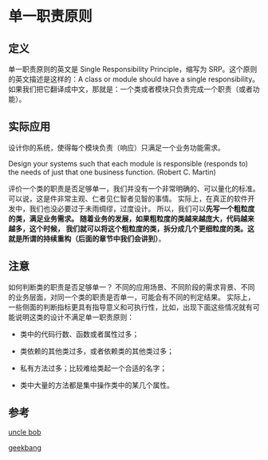 
# 单一职责原则

## 定义

单一职责原则的英文是 Single Responsibility Principle，缩写为 SRP。这个原则的英文描述是这样的：A class or 
module should have a single responsibility。如果我们把它翻译成中文，那就是：一个类或者模块只负责完成一个职责（或者功能）。

## 实际应用

设计你的系统，使得每个模块负责（响应）只满足一个业务功能需求。

Design your systems such that each module is responsible (responds to) the needs of just that one business function. (Robert C. Martin)

评价一个类的职责是否足够单一，我们并没有一个非常明确的、可以量化的标准。
可以说，这是件非常主观、仁者见仁智者见智的事情。
实际上，在真正的软件开发中，我们也没必要过于未雨绸缪，过度设计。
所以，我们可以**先写一个粗粒度的类，满足业务需求。
随着业务的发展，如果粗粒度的类越来越庞大，代码越来越多，这个时候，
我们就可以将这个粗粒度的类，拆分成几个更细粒度的类。这就是所谓的持续重构（后面的章节中我们会讲到）**。

## 注意

如何判断类的职责是否足够单一？
不同的应用场景、不同阶段的需求背景、不同的业务层面，对同一个类的职责是否单一，可能会有不同的判定结果。
实际上，一些侧面的判断指标更具有指导意义和可执行性，比如，出现下面这些情况就有可能说明这类的设计不满足单一职责原则：

- 类中的代码行数、函数或者属性过多；

- 类依赖的其他类过多，或者依赖类的其他类过多；

- 私有方法过多；比较难给类起一个合适的名字；

- 类中大量的方法都是集中操作类中的某几个属性。

## 参考

[uncle bob](https://blog.cleancoder.com/uncle-bob/2014/05/08/SingleReponsibilityPrinciple.html)

[geekbang](https://time.geekbang.org/column/article/171771)